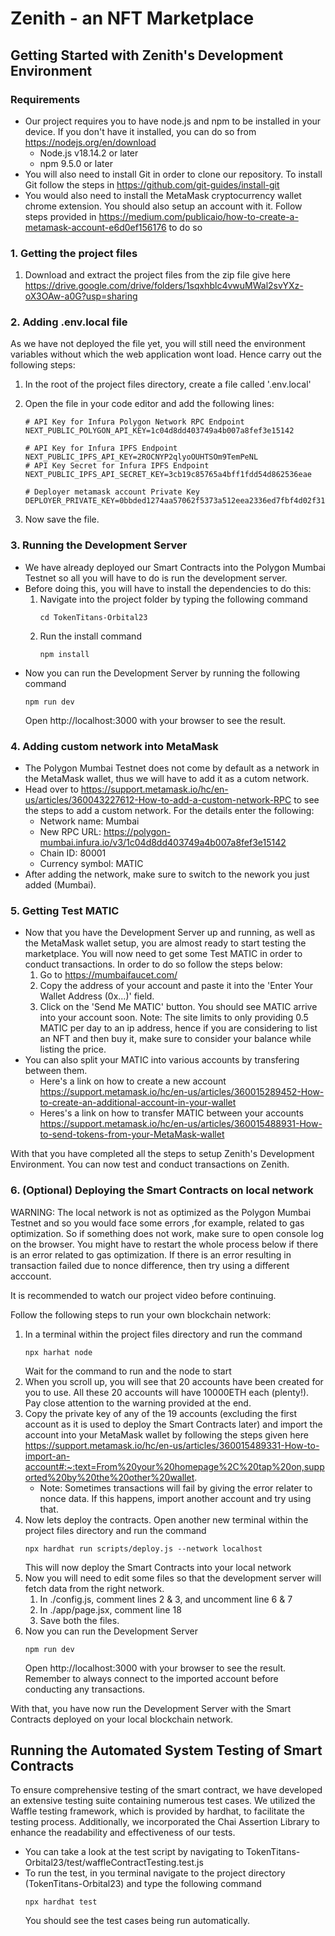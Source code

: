 # Zenith - an NFT Marketplace

## Getting Started with Zenith's Development Environment

### Requirements

- Our project requires you to have node.js and npm to be installed in your device. If you don't have it installed, you can do so from https://nodejs.org/en/download
  - Node.js v18.14.2 or later
  - npm 9.5.0 or later
- You will also need to install Git in order to clone our repository. To install Git follow the steps in https://github.com/git-guides/install-git
- You would also need to install the MetaMask cryptocurrency wallet chrome extension. You should also setup an account with it. Follow steps provided in https://medium.com/publicaio/how-to-create-a-metamask-account-e6d0ef156176 to do so

### 1. Getting the project files

1. Download and extract the project files from the zip file give here https://drive.google.com/drive/folders/1sqxhblc4vwuMWal2svYXz-oX3OAw-a0G?usp=sharing

### 2. Adding .env.local file

As we have not deployed the file yet, you will still need the environment variables without which the web application wont load. Hence carry out the following steps:

1. In the root of the project files directory, create a file called '.env.local'
2. Open the file in your code editor and add the following lines:

   ```
   # API Key for Infura Polygon Network RPC Endpoint
   NEXT_PUBLIC_POLYGON_API_KEY=1c04d8dd403749a4b007a8fef3e15142

   # API Key for Infura IPFS Endpoint
   NEXT_PUBLIC_IPFS_API_KEY=2ROCNYP2qlyoOUHTSOm9TemPeNL
   # API Key Secret for Infura IPFS Endpoint
   NEXT_PUBLIC_IPFS_API_SECRET_KEY=3cb19c85765a4bff1fdd54d862536eae

   # Deployer metamask account Private Key
   DEPLOYER_PRIVATE_KEY=0bbded1274aa57062f5373a512eea2336ed7fbf4d02f31dfce2f9b7ab85dc33c
   ```

3. Now save the file.

### 3. Running the Development Server

- We have already deployed our Smart Contracts into the Polygon Mumbai Testnet so all you will have to do is run the development server.
- Before doing this, you will have to install the dependencies to do this:
  1. Navigate into the project folder by typing the following command
     ```
     cd TokenTitans-Orbital23
     ```
  2. Run the install command
     ```
     npm install
     ```
- Now you can run the Development Server by running the following command
  ```
  npm run dev
  ```
  Open http://localhost:3000 with your browser to see the result.

### 4. Adding custom network into MetaMask

- The Polygon Mumbai Testnet does not come by default as a network in the MetaMask wallet, thus we will have to add it as a cutom network.
- Head over to https://support.metamask.io/hc/en-us/articles/360043227612-How-to-add-a-custom-network-RPC to see the steps to add a custom network. For the details enter the following:
  - Network name: Mumbai
  - New RPC URL: https://polygon-mumbai.infura.io/v3/1c04d8dd403749a4b007a8fef3e15142
  - Chain ID: 80001
  - Currency symbol: MATIC
- After adding the network, make sure to switch to the nework you just added (Mumbai).

### 5. Getting Test MATIC

- Now that you have the Development Server up and running, as well as the MetaMask wallet setup, you are almost ready to start testing the marketplace. You will now need to get some Test MATIC in order to conduct transactions. In order to do so follow the steps below:
  1. Go to https://mumbaifaucet.com/
  2. Copy the address of your account and paste it into the 'Enter Your Wallet Address (0x...)' field.
  3. Click on the 'Send Me MATIC' button. You should see MATIC arrive into your account soon.
     Note: The site limits to only providing 0.5 MATIC per day to an ip address, hence if you are considering to list an NFT and then buy it, make sure to consider your balance while listing the price.
- You can also split your MATIC into various accounts by transfering between them.
  - Here's a link on how to create a new account https://support.metamask.io/hc/en-us/articles/360015289452-How-to-create-an-additional-account-in-your-wallet
  - Heres's a link on how to transfer MATIC between your accounts https://support.metamask.io/hc/en-us/articles/360015488931-How-to-send-tokens-from-your-MetaMask-wallet

With that you have completed all the steps to setup Zenith's Development Environment. You can now test and conduct transactions on Zenith.

### 6. (Optional) Deploying the Smart Contracts on local network

WARNING: The local network is not as optimized as the Polygon Mumbai Testnet and so you would face some errors ,for example, related to gas optimization. So if something does not work, make sure to open console log on the browser. You might have to restart the whole process below if there is an error related to gas optimization. If there is an error resulting in transaction failed due to nonce difference, then try using a different acccount.

It is recommended to watch our project video before continuing.

Follow the following steps to run your own blockchain network:

1. In a terminal within the project files directory and run the command
   ```
   npx harhat node
   ```
   Wait for the command to run and the node to start
2. When you scroll up, you will see that 20 accounts have been created for you to use. All these 20 accounts will have 10000ETH each (plenty!). Pay close attention to the warning provided at the end.
3. Copy the private key of any of the 19 accounts (excluding the first account as it is used to deploy the Smart Contracts later) and import the account into your MetaMask wallet by following the steps given here https://support.metamask.io/hc/en-us/articles/360015489331-How-to-import-an-account#:~:text=From%20your%20homepage%2C%20tap%20on,supported%20by%20the%20other%20wallet.
   - Note: Sometimes transactions will fail by giving the error relater to nonce data. If this happens, import another account and try using that.
4. Now lets deploy the contracts. Open another new terminal within the project files directory and run the command
   ```
   npx hardhat run scripts/deploy.js --network localhost
   ```
   This will now deploy the Smart Contracts into your local network
5. Now you will need to edit some files so that the development server will fetch data from the right network.
   1. In ./config.js, comment lines 2 & 3, and uncomment line 6 & 7
   2. In ./app/page.jsx, comment line 18
   3. Save both the files.
6. Now you can run the Development Server
   ```
   npm run dev
   ```
   Open http://localhost:3000 with your browser to see the result. Remember to always connect to the imported account before conducting any transactions.

With that, you have now run the Development Server with the Smart Contracts deployed on your local blockchain network.

## Running the Automated System Testing of Smart Contracts

To ensure comprehensive testing of the smart contract, we have developed an extensive testing suite containing numerous test cases. We utilized the Waffle testing framework, which is provided by hardhat, to facilitate the testing process. Additionally, we incorporated the Chai Assertion Library to enhance the readability and effectiveness of our tests.

- You can take a look at the test script by navigating to TokenTitans-Orbital23/test/waffleContractTesting.test.js
- To run the test, in you terminal navigate to the project directory (TokenTitans-Orbital23) and type the following command
  ```
  npx hardhat test
  ```
  You should see the test cases being run automatically.
